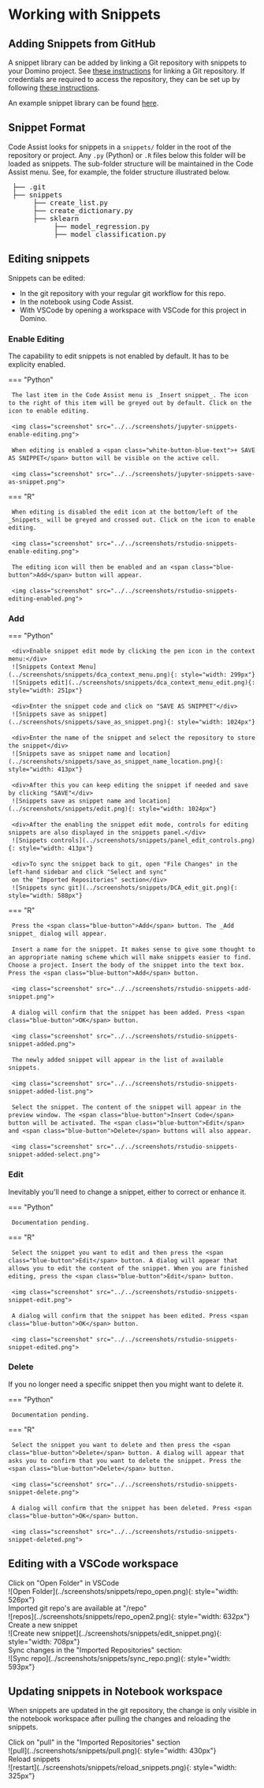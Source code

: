 # Working with Snippets

## Adding Snippets from GitHub

A snippet library can be added by linking a Git repository with snippets to your Domino project. See [these instructions](../../project/files) for linking a Git repository. If credentials are required to access the repository, they can be set up by following [these instructions](../../settings#git-credentials).

An example snippet library can be found [here](https://github.com/dominodatalab/low-code-assistant-snippets).

## Snippet Format

Code Assist looks for snippets in a `snippets/` folder in the root of the repository or project. Any `.py` (Python) or `.R` files below this folder will be loaded as snippets. The sub-folder structure will be maintained in the Code Assist menu. See, for example, the folder structure illustrated below.

<pre>
 ├── .git
 ├── snippets
      ├── create_list.py
      ├── create_dictionary.py
      ├── sklearn
           ├── model_regression.py
           ├── model_classification.py
</pre>

## Editing snippets

Snippets can be edited:

   - In the git repository with your regular git workflow for this repo.
   - In the notebook using Code Assist.
   - With VSCode by opening a workspace with VSCode for this project in Domino.

### Enable Editing

The capability to edit snippets is not enabled by default. It has to be explicity enabled.

=== "Python"

     The last item in the Code Assist menu is _Insert snippet_. The icon to the right of this item will be greyed out by default. Click on the icon to enable editing.

     <img class="screenshot" src="../../screenshots/jupyter-snippets-enable-editing.png">

     When editing is enabled a <span class="white-button-blue-text">+ SAVE AS SNIPPET</span> button will be visible on the active cell.

     <img class="screenshot" src="../../screenshots/jupyter-snippets-save-as-snippet.png">

=== "R"

     When editing is disabled the edit icon at the bottom/left of the _Snippets_ will be greyed and crossed out. Click on the icon to enable editing.

     <img class="screenshot" src="../../screenshots/rstudio-snippets-enable-editing.png">

     The editing icon will then be enabled and an <span class="blue-button">Add</span> button will appear.

     <img class="screenshot" src="../../screenshots/rstudio-snippets-editing-enabled.png">

### Add

=== "Python"

     <div>Enable snippet edit mode by clicking the pen icon in the context menu:</div>
     ![Snippets Context Menu](../screenshots/snippets/dca_context_menu.png){: style="width: 299px"}
     ![Snippets edit](../screenshots/snippets/dca_context_menu_edit.png){: style="width: 251px"}

     <div>Enter the snippet code and click on "SAVE AS SNIPPET"</div>
     ![Snippets save as snippet](../screenshots/snippets/save_as_snippet.png){: style="width: 1024px"}

     <div>Enter the name of the snippet and select the repository to store the snippet</div>
     ![Snippets save as snippet name and location](../screenshots/snippets/save_as_snippet_name_location.png){: style="width: 413px"}

     <div>After this you can keep editing the snippet if needed and save by clicking "SAVE"</div>
     ![Snippets save as snippet name and location](../screenshots/snippets/edit.png){: style="width: 1024px"}

     <div>After the enabling the snippet edit mode, controls for editing snippets are also displayed in the snippets panel.</div>
     ![Snippets controls](../screenshots/snippets/panel_edit_controls.png){: style="width: 413px"}

     <div>To sync the snippet back to git, open "File Changes" in the left-hand sidebar and click "Select and sync"
     on the "Imported Repositories" section</div>
     ![Snippets sync git](../screenshots/snippets/DCA_edit_git.png){: style="width: 588px"}

=== "R"

     Press the <span class="blue-button">Add</span> button. The _Add snippet_ dialog will appear.
     
     Insert a name for the snippet. It makes sense to give some thought to an appropriate naming scheme which will make snippets easier to find. Choose a project. Insert the body of the snippet into the text box. Press the <span class="blue-button">Add</span> button.

     <img class="screenshot" src="../../screenshots/rstudio-snippets-add-snippet.png">

     A dialog will confirm that the snippet has been added. Press <span class="blue-button">OK</span> button.

     <img class="screenshot" src="../../screenshots/rstudio-snippets-snippet-added.png">

     The newly added snippet will appear in the list of available snippets.

     <img class="screenshot" src="../../screenshots/rstudio-snippets-snippet-added-list.png">

     Select the snippet. The content of the snippet will appear in the preview window. The <span class="blue-button">Insert Code</span> button will be activated. The <span class="blue-button">Edit</span> and <span class="blue-button">Delete</span> buttons will also appear.

     <img class="screenshot" src="../../screenshots/rstudio-snippets-snippet-added-select.png">

### Edit

Inevitably you'll need to change a snippet, either to correct or enhance it.

=== "Python"

     Documentation pending.

=== "R"

     Select the snippet you want to edit and then press the <span class="blue-button">Edit</span> button. A dialog will appear that allows you to edit the content of the snippet. When you are finished editing, press the <span class="blue-button">Edit</span> button.

     <img class="screenshot" src="../../screenshots/rstudio-snippets-snippet-edit.png">

     A dialog will confirm that the snippet has been edited. Press <span class="blue-button">OK</span> button.

     <img class="screenshot" src="../../screenshots/rstudio-snippets-snippet-edited.png">

### Delete

If you no longer need a specific snippet then you might want to delete it.

=== "Python"

     Documentation pending.

=== "R"

     Select the snippet you want to delete and then press the <span class="blue-button">Delete</span> button. A dialog will appear that asks you to confirm that you want to delete the snippet. Press the <span class="blue-button">Delete</span> button.

     <img class="screenshot" src="../../screenshots/rstudio-snippets-snippet-delete.png">

     A dialog will confirm that the snippet has been deleted. Press <span class="blue-button">OK</span> button.

     <img class="screenshot" src="../../screenshots/rstudio-snippets-snippet-deleted.png">

## Editing with a VSCode workspace
<div>Click on  "Open Folder" in VSCode</div>
![Open Folder](../screenshots/snippets/repo_open.png){: style="width: 526px"}

<div>Imported git repo's are available at "/repo"</div>
![repos](../screenshots/snippets/repo_open2.png){: style="width: 632px"}

<div>Create a new snippet</div>
![Create new snippet](../screenshots/snippets/edit_snippet.png){: style="width: 708px"}

<div>Sync changes in the "Imported Repositories" section:</div>
![Sync repo](../screenshots/snippets/sync_repo.png){: style="width: 593px"}

## Updating snippets in Notebook workspace

When snippets are updated in the git repository, the change is only visible in the notebook workspace after pulling the changes and reloading the snippets.

<div>Click on "pull" in the "Imported Repositories" section</div>
![pull](../screenshots/snippets/pull.png){: style="width: 430px"}

<div>Reload snippets</div>
![restart](../screenshots/snippets/reload_snippets.png){: style="width: 325px"}
